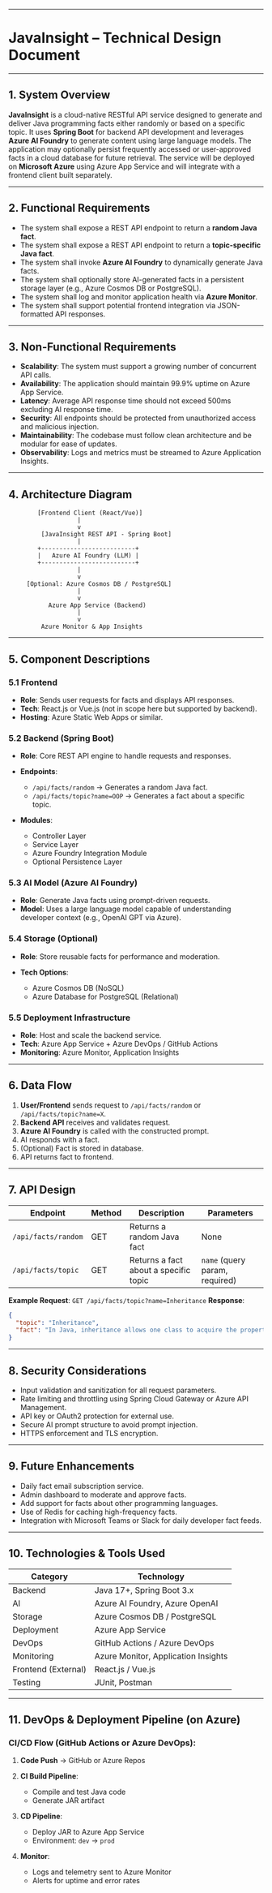 
---

# **JavaInsight – Technical Design Document**

---

## **1. System Overview**

**JavaInsight** is a cloud-native RESTful API service designed to generate and deliver Java programming facts either randomly or based on a specific topic. It uses **Spring Boot** for backend API development and leverages **Azure AI Foundry** to generate content using large language models. The application may optionally persist frequently accessed or user-approved facts in a cloud database for future retrieval. The service will be deployed on **Microsoft Azure** using Azure App Service and will integrate with a frontend client built separately.

---

## **2. Functional Requirements**

* The system shall expose a REST API endpoint to return a **random Java fact**.
* The system shall expose a REST API endpoint to return a **topic-specific Java fact**.
* The system shall invoke **Azure AI Foundry** to dynamically generate Java facts.
* The system shall optionally store AI-generated facts in a persistent storage layer (e.g., Azure Cosmos DB or PostgreSQL).
* The system shall log and monitor application health via **Azure Monitor**.
* The system shall support potential frontend integration via JSON-formatted API responses.

---

## **3. Non-Functional Requirements**

* **Scalability**: The system must support a growing number of concurrent API calls.
* **Availability**: The application should maintain 99.9% uptime on Azure App Service.
* **Latency**: Average API response time should not exceed 500ms excluding AI response time.
* **Security**: All endpoints should be protected from unauthorized access and malicious injection.
* **Maintainability**: The codebase must follow clean architecture and be modular for ease of updates.
* **Observability**: Logs and metrics must be streamed to Azure Application Insights.

---

## **4. Architecture Diagram**

```
        [Frontend Client (React/Vue)]
                   |
                   v
         [JavaInsight REST API - Spring Boot]
                   |
        +--------------------------+
        |   Azure AI Foundry (LLM) |
        +--------------------------+
                   |
                   v
     [Optional: Azure Cosmos DB / PostgreSQL]
                   |
                   v
           Azure App Service (Backend)
                   |
                   v
         Azure Monitor & App Insights
```

---

## **5. Component Descriptions**

### 5.1 Frontend

* **Role**: Sends user requests for facts and displays API responses.
* **Tech**: React.js or Vue.js (not in scope here but supported by backend).
* **Hosting**: Azure Static Web Apps or similar.

### 5.2 Backend (Spring Boot)

* **Role**: Core REST API engine to handle requests and responses.
* **Endpoints**:

  * `/api/facts/random` → Generates a random Java fact.
  * `/api/facts/topic?name=OOP` → Generates a fact about a specific topic.
* **Modules**:

  * Controller Layer
  * Service Layer
  * Azure Foundry Integration Module
  * Optional Persistence Layer

### 5.3 AI Model (Azure AI Foundry)

* **Role**: Generate Java facts using prompt-driven requests.
* **Model**: Uses a large language model capable of understanding developer context (e.g., OpenAI GPT via Azure).

### 5.4 Storage (Optional)

* **Role**: Store reusable facts for performance and moderation.
* **Tech Options**:

  * Azure Cosmos DB (NoSQL)
  * Azure Database for PostgreSQL (Relational)

### 5.5 Deployment Infrastructure

* **Role**: Host and scale the backend service.
* **Tech**: Azure App Service + Azure DevOps / GitHub Actions
* **Monitoring**: Azure Monitor, Application Insights

---

## **6. Data Flow**

1. **User/Frontend** sends request to `/api/facts/random` or `/api/facts/topic?name=X`.
2. **Backend API** receives and validates request.
3. **Azure AI Foundry** is called with the constructed prompt.
4. AI responds with a fact.
5. (Optional) Fact is stored in database.
6. API returns fact to frontend.

---

## **7. API Design**

| Endpoint            | Method | Description                           | Parameters                     |
| ------------------- | ------ | ------------------------------------- | ------------------------------ |
| `/api/facts/random` | GET    | Returns a random Java fact            | None                           |
| `/api/facts/topic`  | GET    | Returns a fact about a specific topic | `name` (query param, required) |

**Example Request**:
`GET /api/facts/topic?name=Inheritance`
**Response**:

```json
{
  "topic": "Inheritance",
  "fact": "In Java, inheritance allows one class to acquire the properties and behaviors of another class using the 'extends' keyword."
}
```

---

## **8. Security Considerations**

* Input validation and sanitization for all request parameters.
* Rate limiting and throttling using Spring Cloud Gateway or Azure API Management.
* API key or OAuth2 protection for external use.
* Secure AI prompt structure to avoid prompt injection.
* HTTPS enforcement and TLS encryption.

---

## **9. Future Enhancements**

* Daily fact email subscription service.
* Admin dashboard to moderate and approve facts.
* Add support for facts about other programming languages.
* Use of Redis for caching high-frequency facts.
* Integration with Microsoft Teams or Slack for daily developer fact feeds.

---

## **10. Technologies & Tools Used**

| Category            | Technology                          |
| ------------------- | ----------------------------------- |
| Backend             | Java 17+, Spring Boot 3.x           |
| AI                  | Azure AI Foundry, Azure OpenAI      |
| Storage             | Azure Cosmos DB / PostgreSQL        |
| Deployment          | Azure App Service                   |
| DevOps              | GitHub Actions / Azure DevOps       |
| Monitoring          | Azure Monitor, Application Insights |
| Frontend (External) | React.js / Vue.js                   |
| Testing             | JUnit, Postman                      |

---

## **11. DevOps & Deployment Pipeline (on Azure)**

### CI/CD Flow (GitHub Actions or Azure DevOps):

1. **Code Push** → GitHub or Azure Repos
2. **CI Build Pipeline**:

   * Compile and test Java code
   * Generate JAR artifact
3. **CD Pipeline**:

   * Deploy JAR to Azure App Service
   * Environment: `dev` → `prod`
4. **Monitor**:

   * Logs and telemetry sent to Azure Monitor
   * Alerts for uptime and error rates

